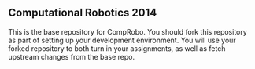 ## Computational Robotics 2014 ##

This is the base repository for CompRobo.  You should fork this repository as part of setting up your development environment.  You will use your forked repository to both turn in your assignments, as well as fetch upstream changes from the base repo.
